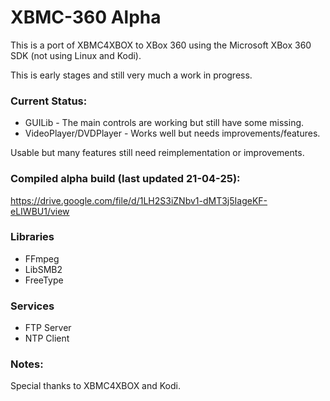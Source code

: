 # XBMC-360 Alpha

This is a port of XBMC4XBOX to XBox 360 using the Microsoft XBox 360 SDK (not using Linux and Kodi).

This is early stages and still very much a work in progress.

### Current Status:
- GUILib - The main controls are working but still have some missing.
- VideoPlayer/DVDPlayer - Works well but needs improvements/features.

Usable but many features still need reimplementation or improvements.

### Compiled alpha build (last updated 21-04-25):
https://drive.google.com/file/d/1LH2S3iZNbv1-dMT3j5IageKF-eLIWBU1/view

### Libraries
- FFmpeg
- LibSMB2
- FreeType

### Services
- FTP Server
- NTP Client

### Notes:
Special thanks to XBMC4XBOX and Kodi.
